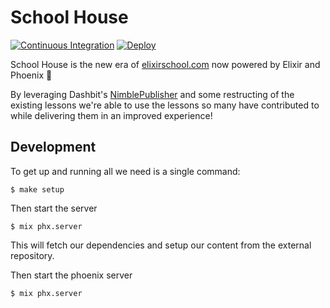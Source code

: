 # School House

[![Continuous Integration](https://github.com/elixirschool/school_house/actions/workflows/ci.yml/badge.svg)](https://github.com/elixirschool/school_house/actions/workflows/ci.yml) [![Deploy](https://github.com/elixirschool/school_house/actions/workflows/deploy.yml/badge.svg)](https://github.com/elixirschool/school_house/actions/workflows/deploy.yml)

School House is the new era of [elixirschool.com](https://elixirschool.com) now powered by Elixir and Phoenix :tada:

By leveraging Dashbit's [NimblePublisher](https://github.com/dashbitco/nimble_publisher) and some restructing of the existing lessons we're able to use the lessons so many have contributed to while delivering them in an improved experience!

## Development

To get up and running all we need is a single command:

```shell
$ make setup
```

Then start the server

```shell
$ mix phx.server
```

This will fetch our dependencies and setup our content from the external repository.

Then start the phoenix server

```shell
$ mix phx.server
```

